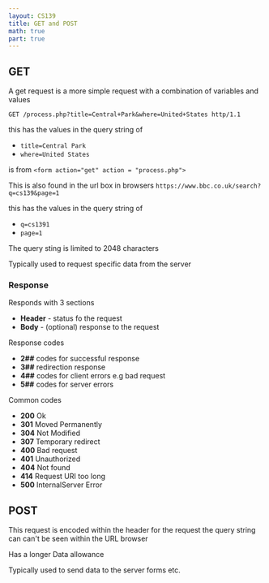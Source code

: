 ```yaml
---
layout: CS139
title: GET and POST
math: true
part: true
---
```

## GET
A get request is a more simple request with a combination of variables and values

`GET /process.php?title=Central+Park&where=United+States http/1.1`

this has the values in the query string of 
* `title=Central Park`
* `where=United States`

is from 
`<form action="get" action = "process.php">`

This is also found in the url box in browsers
`https://www.bbc.co.uk/search?q=cs139&page=1`

this has the values in the query string of 
* `q=cs1391`
* `page=1`

The query sting is limited to 2048 characters

Typically used to request specific data from the server
### Response
Responds with 3 sections
* __Header__ - status fo the request
* __Body__ - (optional) response to the request

Response codes

* __2##__ codes for successful response
* __3##__ redirection response
* __4##__ codes for client errors e.g bad request
* __5##__ codes for server errors

Common codes

* __200__ Ok
* __301__ Moved Permanently
* __304__ Not Modified
* __307__ Temporary redirect
* __400__ Bad request
* __401__ Unauthorized
* __404__ Not found
* __414__ Request URI too long
* __500__ InternalServer Error

## POST
This request is encoded within the header for the request the query string can can't be seen within the URL browser

Has a longer Data allowance

Typically used to send data to the server forms etc.